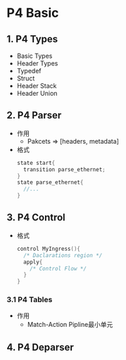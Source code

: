 # P4 Basic
## 1. P4 Types
- Basic Types
- Header Types
- Typedef
- Struct
- Header Stack
- Header Union
## 2. P4 Parser
- 作用
  - Pakcets => [headers, metadata]
- 格式
  ```c
  state start{
    transition parse_ethernet;
  }
  state parse_ethernet{
    //...
  }
  ```
## 3. P4 Control
- 格式
  ```c
  control MyIngress(){
    /* Daclarations region */
    apply{
      /* Control Flow */
    }
  }
  ```
### 3.1 P4 Tables
- 作用
  - Match-Action Pipline最小单元
## 4. P4 Deparser
